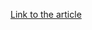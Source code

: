 [Link to the article](https://cybersecuritynews.com/hackers-exploit-windows-mmc-zero-day-vulnerability/)
